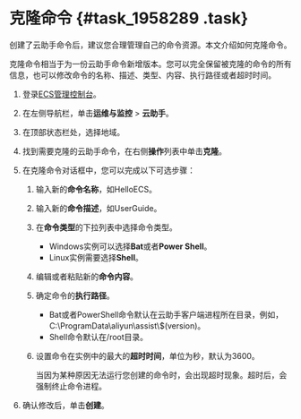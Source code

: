 # 克隆命令 {#task_1958289 .task}

创建了云助手命令后，建议您合理管理自己的命令资源。本文介绍如何克隆命令。

克隆命令相当于为一份云助手命令新增版本。您可以完全保留被克隆的命令的所有信息，也可以修改命令的名称、描述、类型、内容、执行路径或者超时时间。

1.  登录[ECS管理控制台](https://ecs.console.aliyun.com)。
2.  在左侧导航栏，单击**运维与监控** \> **云助手**。
3.  在顶部状态栏处，选择地域。
4.  找到需要克隆的云助手命令，在右侧**操作**列表中单击**克隆**。
5.  在克隆命令对话框中，您可以完成以下可选步骤： 
    1.  输入新的**命令名称**，如HelloECS。
    2.  输入新的**命令描述**，如UserGuide。
    3.  在**命令类型**的下拉列表中选择命令类型。
        -   Windows实例可以选择**Bat**或者**Power Shell**。
        -   Linux实例需要选择**Shell**。
    4.  编辑或者粘贴新的**命令内容**。
    5.  确定命令的**执行路径**。
        -   Bat或者PowerShell命令默认在云助手客户端进程所在目录，例如，C:\\ProgramData\\aliyun\\assist\\$\(version\)。
        -   Shell命令默认在/root目录。
    6.  设置命令在实例中的最大的**超时时间**，单位为秒，默认为3600。

        当因为某种原因无法运行您创建的命令时，会出现超时现象。超时后，会强制终止命令进程。

6.  确认修改后，单击**创建**。

